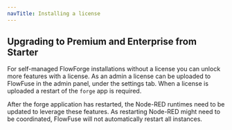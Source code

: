 ```yaml
---
navTitle: Installing a license
---
```


## Upgrading to Premium and Enterprise from Starter

For self-managed FlowForge installations without a license you can unlock more
features with a license. As an admin a license can be uploaded to FlowFuse in the admin panel, under the settings tab. When a license is uploaded
a restart of the `forge` app is required.

After the forge application has restarted, the Node-RED runtimes need to be
updated to leverage these features. As restarting Node-RED might need to be
coordinated, FlowFuse will not automatically restart all instances.

